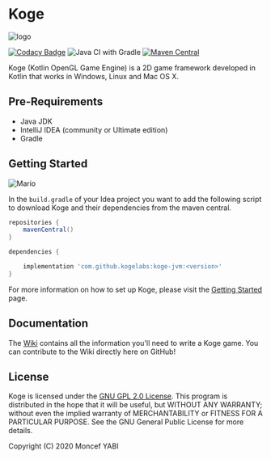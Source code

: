 # Koge 
![logo](https://github.com/KogeLabs/Koge/blob/master/koge_logo.png?raw=true)

[![Codacy Badge](https://api.codacy.com/project/badge/Grade/773e224e434d411cb632f0829516cec4)](https://www.codacy.com/gh/KogeLabs/Koge?utm_source=github.com&amp;utm_medium=referral&amp;utm_content=KogeLabs/Koge&amp;utm_campaign=Badge_Grade) 
![Java CI with Gradle](https://github.com/KogeLabs/Koge/workflows/Java%20CI%20with%20Gradle/badge.svg)
[![Maven Central](https://img.shields.io/maven-central/v/com.github.kogelabs/koge-jvm.svg?label=Maven%20Central)](https://search.maven.org/search?q=g:%22com.github.kogelabs%22%20AND%20a:%22koge-jvm%22)


Koge (Kotlin OpenGL Game Engine) is a 2D game framework developed in Kotlin that works in Windows, Linux and Mac OS X.

## Pre-Requirements
*   Java JDK
*   IntelliJ IDEA (community or Ultimate edition)
*   Gradle
 
## Getting Started 

![Mario](https://github.com/KogeLabs/Koge/blob/master/Mario-Koge.png?raw=true)

In the ```build.gradle``` of your Idea project you want to add the following script to download Koge and their dependencies from the maven central.
```Groovy
repositories {
    mavenCentral()
}

dependencies {

    implementation 'com.github.kogelabs:koge-jvm:<version>'
}
```
For more information on how to set up Koge, please visit the [Getting Started](https://github.com/MoncefYabi/Koge/wiki/Getting-Started) page.

## Documentation
The [Wiki](https://github.com/MoncefYabi/Koge/wiki) contains all the information you'll need to write a Koge game. You can contribute to the Wiki directly here on GitHub!
## License 
Koge is licensed under the [GNU GPL 2.0 License](http://www.gnu.org/licenses/old-licenses/gpl-2.0.html). This program is distributed in the hope that it will be useful, but WITHOUT ANY WARRANTY; without even the implied warranty of MERCHANTABILITY or FITNESS FOR A PARTICULAR PURPOSE. See the GNU General Public License for more details.

Copyright (C) 2020 Moncef YABI
